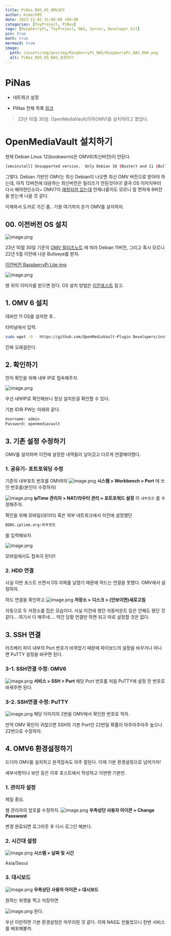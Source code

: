 ```yaml
---
title: PiNas_ROS_05_OMV설치
author: Kimec995
date: 2023-11-02 15:00:00 +09:00
categories: [ToyProject, PiNas]
tags: [RaspberryPi, ToyProject, NAS, Server, Developer_Kit]
pin: true
math: true
mermaid: true
image: 
  path: /assets/img/postimg/RaspberryPi_NAS/RaspberryPi_NAS_000.png
  alt: PiNas_ROS_05_NAS_설정하기
---
```

# PiNas
- 네트워크 설정

- PiNas 전체 목록 [링크](https://kimec995.github.io/posts/ToyPorject_PiNas/)

> 23년 10월 30일. OpenMediaVault(이하OMV)를 설치하려고 했었다.

# OpenMediaVault 설치하기
현재 Debian Linux 12(bookworm)은 OMV6(최신버전)이 안된다.

```bash
[omvinstall] Unsupported version.  Only Debian 10 (Buster) and 11 (Bullseye) are supported.  Exiting...
```

그렇다. Debian 기반인 OMV는 최신 Debian이 나오면 최신 OMV 버전으로 받아야 하는데, 아직 12버전에 대응하는 최신버전은 릴리즈가 안된것이다! 결국 OS 이미지부터 다시 해야한단소리~ OMV7이 [예정되어 있는데](https://www.openmediavault.org/?p=3583) 언제나올지도 모르니 맘 편하게 6버전을 받는게 나을 것 같다.

이제와서 도커로 가긴 좀.. 기왕 여기까지 온거 OMV를 설치하자.

## 00. 이전버전 OS 설치
![image.png](\assets\img\postimg\RaspberryPi_NAS\RaspberryPi_NAS_41.png)

23년 10월 30일 기준의 [OMV 릴리즈노트](https://docs.openmediavault.org/en/stable/releases.html) 에 따라 Debian 11버전, 그리고 혹시 모르니 22년 5월 이전에 나온 Bullseye를 받자.

[이전버전 RaspberryPi Lite img](https://downloads.raspberrypi.com/raspios_lite_armhf/images/?_gl=1*1xlk935*_ga*OTI3NDcxMDY4LjE2OTcwMjk2MjA.*_ga_22FD70LWDS*MTY5ODY1NDA3Ni4zLjEuMTY5ODY1NDA5MS4wLjAuMA..)

![image.png](\assets\img\postimg\RaspberryPi_NAS\RaspberryPi_NAS_42.png)

맨 위의 이미지를 받으면 된다.
OS 설치 방법은 [이전포스트](https://kimec995.github.io/posts/PiNas01/#2-os-%EC%84%A4%EC%B9%98) 참고.

## 1. OMV 6 설치
데비안 11 OS를 설치한 후..

터미널에서 입력.

```bash
sudo wget -O - https://github.com/OpenMediaVault-Plugin Developers/installScript/raw/master/install | sudo bash
```

진짜 오래걸린다.

## 2. 확인하기
먼저 확인을 위해 내부 IP로 접속해주자.

![image.png](\assets\img\postimg\RaspberryPi_NAS\RaspberryPi_NAS_43.png)

우선 내부IP로 확인해보니 정상 설치된걸 확인할 수 있다.

기본 ID와 PW는 아래와 같다.
```bash
Username: admin
Password: openmediavault
```

## 3. 기존 설정 수정하기
OMV를 설치하며 이전에 설정한 내역들이 날아갔고 다르게 연결해야했다.

### 1. 공유기- 포트포워딩 수정

기존의 내부포트 번호를 OMV6의
![image.png](\assets\img\postimg\RaspberryPi_NAS\RaspberryPi_NAS_44.png)
**시스템 > Workbench > Port**
에 쓰인 번호를(본인이 수정하자)

![image.png](\assets\img\postimg\RaspberryPi_NAS\RaspberryPi_NAS_45.png)
**ipTime 관리자 > NAT/라우터 관리 > 포트포워드 설정**
의 `내부포트` 를 수정해주자.

확인을 위해 모바일(데이터) 혹은 외부 네트워크에서 이전에 설정했던
```bash
DDNS.iptime.org:외부포트
```
를 입력해보자.

![image.png](\assets\img\postimg\RaspberryPi_NAS\RaspberryPi_NAS_46.png)

모바일에서도 접속이 된다!!

### 2. HDD 연결
사실 이번 포스트 쓰면서 OS 자체를 날렸기 때문에 하드는 연결을 못했다. OMV에서 설정하자.

하드 연결을 확인하고
![image.png](\assets\img\postimg\RaspberryPi_NAS\RaspberryPi_NAS_47.png)
**저장소 > 디스크 > (안보이면)새로고침**

자동으로 두 저장소를 잡은 모습이다.
사실 이전에 했던 자동마운트 등은 안해도 됐던 것 같다... 여기서 다 해주네.... 약간 당황
연결만 하면 되고 따로 설정할 것은 없다.

## 3. SSH 연결
라즈베리 파이 내부의 Port 번호가 바뀌었기 때문에 파이보드의 설정을 바꾸거나 아니면 PuTTY  설정을 바꾸면 된다. 

### 3-1. SSH연결 수정: OMV6
![image.png](\assets\img\postimg\RaspberryPi_NAS\RaspberryPi_NAS_48.png)
**서비스 > SSH > Port**
해당 Port 번호를 처음 PuTTY에 설정 한 번호로 바꿔주면 된다.

### 3-2. SSH연결 수정: PuTTY
![image.png](\assets\img\postimg\RaspberryPi_NAS\RaspberryPi_NAS_21.png)
해당 이미지의 2번을 OMV에서 확인한 번호로 적자.

만약 OMV 확인이 귀찮으면 SSH의 기본 Port인 22번일 확률이 아주아주아주 높으니 22번으로 수정하자.

## 4. OMV6 환경설정하기
드디어 OMV를 설치하고 원격접속도 아주 잘된다.
이제 기본 환경설정으로 넘어가자!

세부사항이나 보안 등은 이후 포스트에서 작성하고 이번엔 기본만.

### 1. 관리자 설정
제일 중요.

웹 관리자의 암호를 수정하자.
![image.png](\assets\img\postimg\RaspberryPi_NAS\RaspberryPi_NAS_49.png)
**우측상단 사용자 아이콘 > Change Password**

변경 완료되면 로그아웃 후 다시 로그인 해본다.

### 2. 시간대 설정
![image.png](\assets\img\postimg\RaspberryPi_NAS\RaspberryPi_NAS_50.png)
**시스템 > 날짜 및 시간**

Asia/Seoul

### 3. 대시보드
![image.png](\assets\img\postimg\RaspberryPi_NAS\RaspberryPi_NAS_51.png)
**우측상단 사용자 아이콘 > 대시보드**

원하는 위젯을 찍고 저장하면

![image.png](\assets\img\postimg\RaspberryPi_NAS\RaspberryPi_NAS_52.png)
된다.

우선 이만하면 기본 환경설정은 마무리된 것 같다. 이제 NAS도 만들었으니 한번 서비스를 배포해볼까.